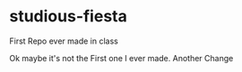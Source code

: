 # studious-fiesta
First Repo ever made in class

Ok maybe it's not the First one I ever made.
Another Change
